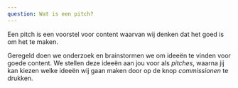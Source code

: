 ```yaml
---
question: Wat is een pitch?
---
```


Een pitch is een voorstel voor content waarvan wij denken dat het goed is om het te maken.

Geregeld doen we onderzoek en brainstormen we om ideeën te vinden voor goede content. We stellen deze ideeën aan jou voor als _pitches_, waarna jij kan kiezen welke ideeën wij gaan maken door op de knop _commissionen_ te drukken.
